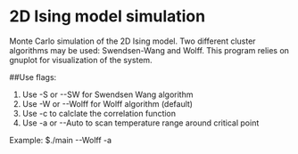 # 2D Ising model simulation
Monte Carlo simulation of the 2D Ising model. Two different cluster algorithms may be used: Swendsen-Wang and Wolff. This program relies on gnuplot for visualization of the system.  

##Use flags:  

1. Use -S or --SW for Swendsen Wang algorithm
2. Use -W or --Wolff for Wolff algorithm (default)
3. Use -c to calclate the correlation function
4. Use -a or --Auto to scan temperature range around critical point

Example: $./main --Wolff -a
